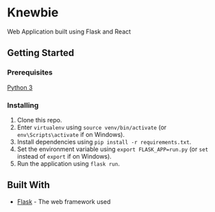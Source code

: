 # Knewbie
Web Application built using Flask and React

## Getting Started

### Prerequisites
[Python 3](https://www.python.org/downloads/)
### Installing
1. Clone this repo.
2. Enter ```virtualenv``` using ```source venv/bin/activate``` (or ```env\Scripts\activate``` if on Windows).
3. Install dependencies using ```pip install -r requirements.txt```.
4. Set the environment variable using ```export FLASK_APP=run.py``` (or ```set``` instead of ```export``` if on Windows).
5. Run the application using ```flask run```.

## Built With

* [Flask](https://flask.palletsprojects.com/en/1.1.x/) - The web framework used
